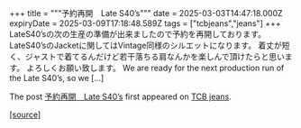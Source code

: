+++
title = """予約再開　Late S40’s"""
date = 2025-03-03T14:47:18.000Z
expiryDate = 2025-03-09T17:18:48.589Z
tags = ["tcbjeans","jeans"]
+++
LateS40’sの次の生産の準備が出来ましたので予約を再開しております。 LateS40’sのJacketに関してはVintage同様のシルエットになります。 着丈が短く、ジャストで着てるんだけど若干落ちる肩なんかを楽しんで頂けたらと思います。 よろしくお願い致します。 We are ready for the next production run of the Late S40’s, so we \[…\]

The post [予約再開　Late S40’s](http://tcbjeans.com/2025/03/03/51474) first appeared on [TCB jeans](http://tcbjeans.com).

[[source]](http://tcbjeans.com/2025/03/03/51474)

